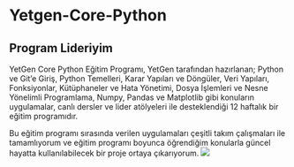 # Yetgen-Core-Python

## Program Lideriyim

YetGen Core Python Eğitim Programı, YetGen tarafından hazırlanan; Python ve Git’e Giriş, Python Temelleri, Karar Yapıları ve Döngüler, Veri Yapıları, Fonksiyonlar, Kütüphaneler ve Hata Yönetimi, Dosya İşlemleri ve Nesne Yönelimli Programlama, Numpy, Pandas ve Matplotlib gibi konuların uygulamalar, canlı dersler ve lider atölyeleri ile desteklendiği 12 haftalık bir eğitim programıdır.

Bu eğitim programı sırasında verilen uygulamaları çeşitli takım çalışmaları ile tamamlıyorum ve eğitim programı boyunca öğrendiğim konularla güncel hayatta kullanılabilecek bir proje ortaya çıkarıyorum.
<img src = "https://www.google.com/imgres?q=yetgen%20logo&imgurl=https%3A%2F%2Fyetkingencler.com%2Fwp-content%2Fuploads%2F2021%2F07%2FYetGenLogo.png&imgrefurl=https%3A%2F%2Fyetkingencler.com%2Fbasvuru%2F&docid=mzpa0gB8ikJK1M&tbnid=wGEz5EWJGBWvGM&vet=12ahUKEwimj9e6waGGAxX3RfEDHdISCNIQM3oECBoQAA..i&w=910&h=375&hcb=2&ved=2ahUKEwimj9e6waGGAxX3RfEDHdISCNIQM3oECBoQAA">
